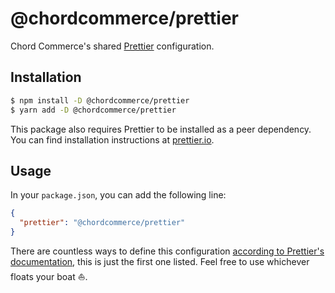 # @chordcommerce/prettier

Chord Commerce's shared [Prettier](https://prettier.io/) configuration.

## Installation

```bash
$ npm install -D @chordcommerce/prettier
$ yarn add -D @chordcommerce/prettier
```

This package also requires Prettier to be installed as a peer dependency. You can find installation instructions at
[prettier.io](https://prettier.io).

## Usage

In your `package.json`, you can add the following line:

```json
{
  "prettier": "@chordcommerce/prettier"
}
```

There are countless ways to define this configuration [according to Prettier's documentation](https://prettier.io/docs/en/configuration.html),
this is just the first one listed. Feel free to use whichever floats your boat ⛵️.
